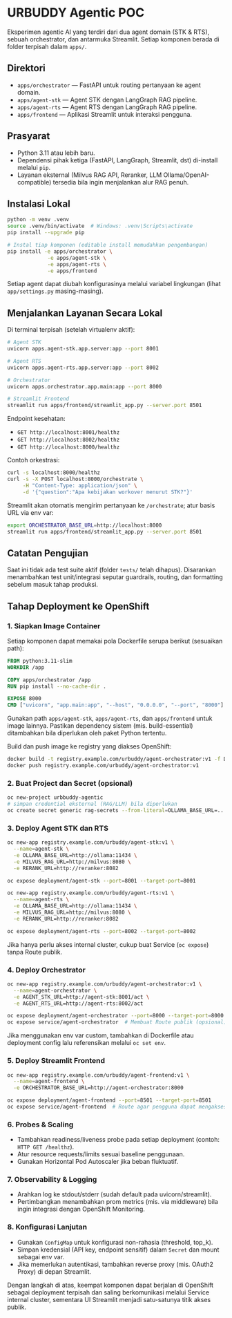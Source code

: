 # URBUDDY Agentic POC

Eksperimen agentic AI yang terdiri dari dua agent domain (STK & RTS), sebuah orchestrator, dan antarmuka Streamlit. Setiap komponen berada di folder terpisah dalam `apps/`.

## Direktori

- `apps/orchestrator` &mdash; FastAPI untuk routing pertanyaan ke agent domain.
- `apps/agent-stk` &mdash; Agent STK dengan LangGraph RAG pipeline.
- `apps/agent-rts` &mdash; Agent RTS dengan LangGraph RAG pipeline.
- `apps/frontend` &mdash; Aplikasi Streamlit untuk interaksi pengguna.

## Prasyarat

- Python 3.11 atau lebih baru.
- Dependensi pihak ketiga (FastAPI, LangGraph, Streamlit, dst) di-install melalui `pip`.
- Layanan eksternal (Milvus RAG API, Reranker, LLM Ollama/OpenAI-compatible) tersedia bila ingin menjalankan alur RAG penuh.

## Instalasi Lokal

```bash
python -m venv .venv
source .venv/bin/activate  # Windows: .venv\Scripts\activate
pip install --upgrade pip

# Instal tiap komponen (editable install memudahkan pengembangan)
pip install -e apps/orchestrator \
             -e apps/agent-stk \
             -e apps/agent-rts \
             -e apps/frontend
```

Setiap agent dapat diubah konfigurasinya melalui variabel lingkungan (lihat `app/settings.py` masing-masing).

## Menjalankan Layanan Secara Lokal

Di terminal terpisah (setelah virtualenv aktif):

```bash
# Agent STK
uvicorn apps.agent-stk.app.server:app --port 8001

# Agent RTS
uvicorn apps.agent-rts.app.server:app --port 8002

# Orchestrator
uvicorn apps.orchestrator.app.main:app --port 8000

# Streamlit Frontend
streamlit run apps/frontend/streamlit_app.py --server.port 8501
```

Endpoint kesehatan:

- `GET http://localhost:8001/healthz`
- `GET http://localhost:8002/healthz`
- `GET http://localhost:8000/healthz`

Contoh orkestrasi:

```bash
curl -s localhost:8000/healthz
curl -s -X POST localhost:8000/orchestrate \
     -H "Content-Type: application/json" \
     -d '{"question":"Apa kebijakan workover menurut STK?"}'
```

Streamlit akan otomatis mengirim pertanyaan ke `/orchestrate`; atur basis URL via env var:

```bash
export ORCHESTRATOR_BASE_URL=http://localhost:8000
streamlit run apps/frontend/streamlit_app.py --server.port 8501
```

## Catatan Pengujian

Saat ini tidak ada test suite aktif (folder `tests/` telah dihapus). Disarankan menambahkan test unit/integrasi seputar guardrails, routing, dan formatting sebelum masuk tahap produksi.

## Tahap Deployment ke OpenShift

### 1. Siapkan Image Container

Setiap komponen dapat memakai pola Dockerfile serupa berikut (sesuaikan path):

```dockerfile
FROM python:3.11-slim
WORKDIR /app

COPY apps/orchestrator /app
RUN pip install --no-cache-dir .

EXPOSE 8000
CMD ["uvicorn", "app.main:app", "--host", "0.0.0.0", "--port", "8000"]
```

Gunakan path `apps/agent-stk`, `apps/agent-rts`, dan `apps/frontend` untuk image lainnya. Pastikan dependency sistem (mis. build-essential) ditambahkan bila diperlukan oleh paket Python tertentu.

Build dan push image ke registry yang diakses OpenShift:

```bash
docker build -t registry.example.com/urbuddy/agent-orchestrator:v1 -f Dockerfile.orchestrator .
docker push registry.example.com/urbuddy/agent-orchestrator:v1
```

### 2. Buat Project dan Secret (opsional)

```bash
oc new-project urbbuddy-agentic
# simpan credential eksternal (RAG/LLM) bila diperlukan
oc create secret generic rag-secrets --from-literal=OLLAMA_BASE_URL=... --from-literal=MILVUS_RAG_URL=...
```

### 3. Deploy Agent STK dan RTS

```bash
oc new-app registry.example.com/urbuddy/agent-stk:v1 \
  --name=agent-stk \
  -e OLLAMA_BASE_URL=http://ollama:11434 \
  -e MILVUS_RAG_URL=http://milvus:8080 \
  -e RERANK_URL=http://reranker:8082

oc expose deployment/agent-stk --port=8001 --target-port=8001

oc new-app registry.example.com/urbuddy/agent-rts:v1 \
  --name=agent-rts \
  -e OLLAMA_BASE_URL=http://ollama:11434 \
  -e MILVUS_RAG_URL=http://milvus:8080 \
  -e RERANK_URL=http://reranker:8082

oc expose deployment/agent-rts --port=8002 --target-port=8002
```

Jika hanya perlu akses internal cluster, cukup buat Service (`oc expose`) tanpa Route publik.

### 4. Deploy Orchestrator

```bash
oc new-app registry.example.com/urbuddy/agent-orchestrator:v1 \
  --name=agent-orchestrator \
  -e AGENT_STK_URL=http://agent-stk:8001/act \
  -e AGENT_RTS_URL=http://agent-rts:8002/act

oc expose deployment/agent-orchestrator --port=8000 --target-port=8000
oc expose service/agent-orchestrator  # Membuat Route publik (opsional)
```

Jika menggunakan env var custom, tambahkan di Dockerfile atau deployment config lalu referensikan melalui `oc set env`.

### 5. Deploy Streamlit Frontend

```bash
oc new-app registry.example.com/urbuddy/agent-frontend:v1 \
  --name=agent-frontend \
  -e ORCHESTRATOR_BASE_URL=http://agent-orchestrator:8000

oc expose deployment/agent-frontend --port=8501 --target-port=8501
oc expose service/agent-frontend  # Route agar pengguna dapat mengakses UI
```

### 6. Probes & Scaling

- Tambahkan readiness/liveness probe pada setiap deployment (contoh: `HTTP GET /healthz`).
- Atur resource requests/limits sesuai baseline penggunaan.
- Gunakan Horizontal Pod Autoscaler jika beban fluktuatif.

### 7. Observability & Logging

- Arahkan log ke stdout/stderr (sudah default pada uvicorn/streamlit).
- Pertimbangkan menambahkan prom metrics (mis. via middleware) bila ingin integrasi dengan OpenShift Monitoring.

### 8. Konfigurasi Lanjutan

- Gunakan `ConfigMap` untuk konfigurasi non-rahasia (threshold, top_k).
- Simpan kredensial (API key, endpoint sensitif) dalam `Secret` dan mount sebagai env var.
- Jika memerlukan autentikasi, tambahkan reverse proxy (mis. OAuth2 Proxy) di depan Streamlit.

Dengan langkah di atas, keempat komponen dapat berjalan di OpenShift sebagai deployment terpisah dan saling berkomunikasi melalui Service internal cluster, sementara UI Streamlit menjadi satu-satunya titik akses publik.
